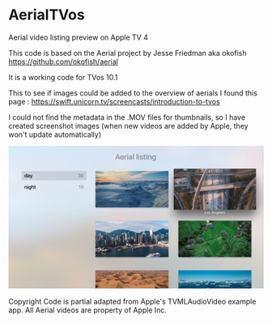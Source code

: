 # AerialTVos
Aerial video listing preview on Apple TV 4


This code is based on the Aerial project by Jesse Friedman aka okofish
https://github.com/okofish/aerial

It is a working code for TVos 10.1

This to see if images could be added to the overview of aerials
I found this page : https://swift.unicorn.tv/screencasts/introduction-to-tvos

I could not find the metadata in the .MOV files for thumbnails, so I have created screenshot images (when new videos are added by Apple, they won't update automatically)


![screenshot](https://github.com/MACasuba/AerialTVos/blob/master/aerial-tv/xcode/Aerial-TV.png)

Copyright
Code is partial adapted from Apple's TVMLAudioVideo example app. All Aerial videos are property of Apple Inc.

